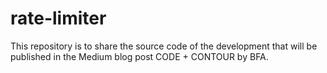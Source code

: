 # rate-limiter
This repository is to share the source code of the development that will be published in the Medium blog post CODE + CONTOUR by BFA.
